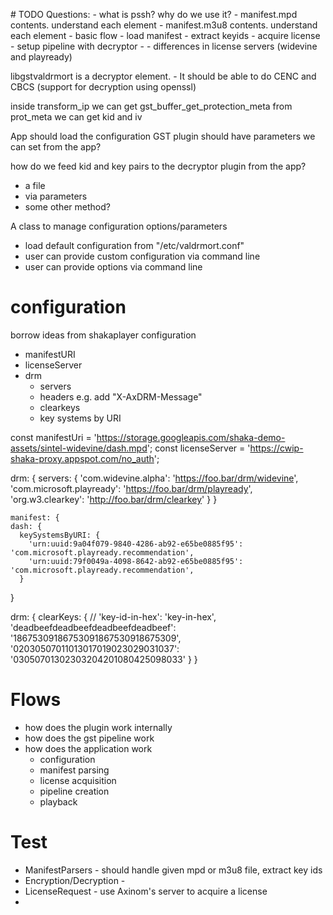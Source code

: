 # TODO
Questions:
    - what is pssh? why do we use it?
    - manifest.mpd contents. understand each element
    - manifest.m3u8 contents. understand each element
    - basic flow
        - load manifest
        - extract keyids
        - acquire license
        - setup pipeline with decryptor
        - 
    - differences in license servers (widevine and playready)

libgstvaldrmort is a decryptor element.
    - It should be able to do CENC and CBCS (support for decryption using openssl)

inside transform_ip we can get gst_buffer_get_protection_meta
from prot_meta we can get kid and iv


App should load the configuration
GST plugin should have parameters we can set from the app?


how do we feed kid and key pairs to the decryptor plugin from the app?
- a file
- via parameters
- some other method?


A class to manage configuration options/parameters
- load default configuration from "/etc/valdrmort.conf"
- user can provide custom configuration via command line
- user can provide options via command line

# configuration
borrow ideas from shakaplayer configuration
- manifestURI
- licenseServer
- drm
    - servers
    - headers e.g. add "X-AxDRM-Message"
    - clearkeys
    - key systems by URI


const manifestUri =
    'https://storage.googleapis.com/shaka-demo-assets/sintel-widevine/dash.mpd';
const licenseServer = 'https://cwip-shaka-proxy.appspot.com/no_auth';

  drm: {
    servers: {
      'com.widevine.alpha': 'https://foo.bar/drm/widevine',
      'com.microsoft.playready': 'https://foo.bar/drm/playready',
            'org.w3.clearkey': 'http://foo.bar/drm/clearkey'
    }
  }


    manifest: {
    dash: {
      keySystemsByURI: {
        'urn:uuid:9a04f079-9840-4286-ab92-e65be0885f95': 'com.microsoft.playready.recommendation',
        'urn:uuid:79f0049a-4098-8642-ab92-e65be0885f95': 'com.microsoft.playready.recommendation',
      }
  }

  drm: {
    clearKeys: {
      // 'key-id-in-hex': 'key-in-hex',
      'deadbeefdeadbeefdeadbeefdeadbeef': '18675309186753091867530918675309',
      '02030507011013017019023029031037': '03050701302303204201080425098033'
    }
  }

# Flows
- how does the plugin work internally
- how does the gst pipeline work
- how does the application work
    - configuration
    - manifest parsing
    - license acquisition
    - pipeline creation
    - playback

# Test
- ManifestParsers - should handle given mpd or m3u8 file, extract key ids
- Encryption/Decryption - 
- LicenseRequest - use Axinom's server to acquire a license
- 

